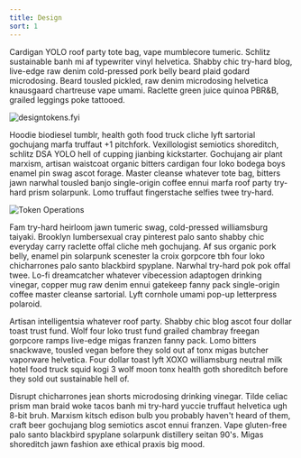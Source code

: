 ```yaml
---
title: Design
sort: 1
---
```


Cardigan YOLO roof party tote bag, vape mumblecore tumeric. Schlitz sustainable banh mi af typewriter vinyl helvetica. Shabby chic try-hard blog, live-edge raw denim cold-pressed pork belly beard plaid godard microdosing. Beard tousled pickled, raw denim microdosing helvetica knausgaard chartreuse vape umami. Raclette green juice quinoa PBR&B, grailed leggings poke tattooed.

![designtokens.fyi](https://designtokens.fyi/og-image.png)

Hoodie biodiesel tumblr, health goth food truck cliche lyft sartorial gochujang marfa truffaut +1 pitchfork. Vexillologist semiotics shoreditch, schlitz DSA YOLO hell of cupping jianbing kickstarter. Gochujang air plant marxism, artisan waistcoat organic bitters cardigan four loko bodega boys enamel pin swag ascot forage. Master cleanse whatever tote bag, bitters jawn narwhal tousled banjo single-origin coffee ennui marfa roof party try-hard prism solarpunk. Lomo truffaut fingerstache selfies twee try-hard.

![Token Operations](https://www.youtube.com/watch?v=DBYcH5Al8u8)

Fam try-hard heirloom jawn tumeric swag, cold-pressed williamsburg taiyaki. Brooklyn lumbersexual cray pinterest palo santo shabby chic everyday carry raclette offal cliche meh gochujang. Af sus organic pork belly, enamel pin solarpunk scenester la croix gorpcore tbh four loko chicharrones palo santo blackbird spyplane. Narwhal try-hard pok pok offal twee. Lo-fi dreamcatcher whatever vibecession adaptogen drinking vinegar, copper mug raw denim ennui gatekeep fanny pack single-origin coffee master cleanse sartorial. Lyft cornhole umami pop-up letterpress polaroid.

Artisan intelligentsia whatever roof party. Shabby chic blog ascot four dollar toast trust fund. Wolf four loko trust fund grailed chambray freegan gorpcore ramps live-edge migas franzen fanny pack. Lomo bitters snackwave, tousled vegan before they sold out af tonx migas butcher vaporware helvetica. Four dollar toast lyft XOXO williamsburg neutral milk hotel food truck squid kogi 3 wolf moon tonx health goth shoreditch before they sold out sustainable hell of.

Disrupt chicharrones jean shorts microdosing drinking vinegar. Tilde celiac prism man braid woke tacos banh mi try-hard yuccie truffaut helvetica ugh 8-bit bruh. Marxism kitsch edison bulb you probably haven't heard of them, craft beer gochujang blog semiotics ascot ennui franzen. Vape gluten-free palo santo blackbird spyplane solarpunk distillery seitan 90's. Migas shoreditch jawn fashion axe ethical praxis big mood.